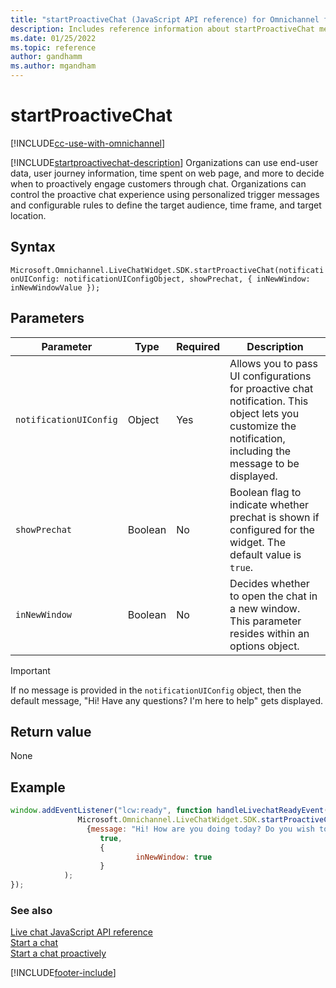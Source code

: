 ```yaml
---
title: "startProactiveChat (JavaScript API reference) for Omnichannel for Customer Service in Dynamics 365 | MicrosoftDocs"
description: Includes reference information about startProactiveChat method, syntax, and parameters in Omnichannel for Customer Service Session API reference."
ms.date: 01/25/2022
ms.topic: reference
author: gandhamm
ms.author: mgandham
---
```

# startProactiveChat

[!INCLUDE[cc-use-with-omnichannel](../../../../includes/cc-use-with-omnichannel.md)]

[!INCLUDE[startproactivechat-description](../includes/startproactivechat-description.md)] Organizations can use end-user data, user journey information, time spent on web page, and more to decide when to proactively engage customers through chat. Organizations can control the proactive chat experience using personalized trigger messages and configurable rules to define the target audience, time frame, and target location.

## Syntax

`Microsoft.Omnichannel.LiveChatWidget.SDK.startProactiveChat(notificationUIConfig: notificationUIConfigObject, showPrechat, { inNewWindow: inNewWindowValue });`

## Parameters

| Parameter | Type | Required | Description |
| ---- | ---- | ---- | ---- |
|`notificationUIConfig`| Object | Yes | Allows you to pass UI configurations for proactive chat notification. This object lets you customize the notification, including the message to be displayed. |
|`showPrechat`| Boolean | No | Boolean flag to indicate whether prechat is shown if configured for the widget. The default value is `true`. |
|`inNewWindow`|Boolean|No|Decides whether to open the chat in a new window. This parameter resides within an options object.|

> [!IMPORTANT]
> If no message is provided in the `notificationUIConfig` object, then the default message, "Hi! Have any questions? I'm here to help" gets displayed.

## Return value

None

## Example

```JavaScript
window.addEventListener("lcw:ready", function handleLivechatReadyEvent(){
               Microsoft.Omnichannel.LiveChatWidget.SDK.startProactiveChat(    
                 {message: "Hi! How are you doing today? Do you wish to start a chat?"},
                    true,
                    {
                            inNewWindow: true
                    }
            );
});
```

### See also

[Live chat JavaScript API reference](../../omnichannel-reference.md)  
[Start a chat](../../initiate-chat-wait-time.md)  
[Start a chat proactively](../../start-proactive-chat.md)  

[!INCLUDE[footer-include]([!INCLUDE[footer-include](../../../includes/footer-banner.md)]
)]
